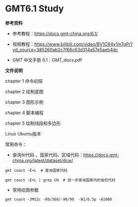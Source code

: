 # GMT6.1 Study

**参考资料**

- 参考教程：https://docs.gmt-china.org/6.1/

- 视频教程：https://www.bilibili.com/video/BV1C64y1m7qP/?vd_source=385260ab2c7f66c63d314a57e5aeb4dc
- GMT 中文手册 6.1：GMT_docs.pdf

**文件说明**

chapter 1 命令初探

chapter 2 绘制底图

chapter 3 图形示例

chapter 4 脚本编程

chapter 5 绘制线段和多边形

Linux Ubuntu版本



常用命令：

- 查询州代码 、国家代码、区域代码：https://docs.gmt-china.org/latest/dataset/dcw/

```shell
gmt coast -E+L  # 查询国家代码

gmt coast -E+L | grep CN  # 进一步查询国家内的省份代码
```

- 常用绘图参数 

```shell
gmt coast -JM12c -R0/360/-90/90  -W1/0.5p -A1000
```

